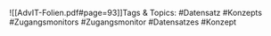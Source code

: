 
![[AdvIT-Folien.pdf#page=93]]Tags & Topics:
   #Datensatz
   #Konzepts
   #Zugangsmonitors
   #Zugangsmonitor
   #Datensatzes
   #Konzept